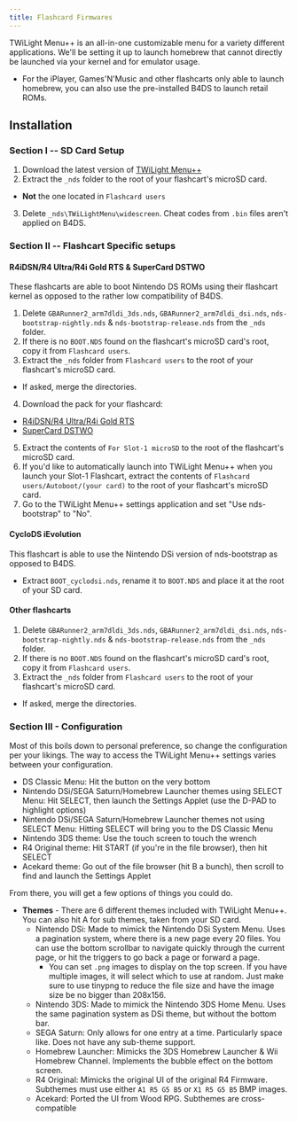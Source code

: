 ```yaml
---
title: Flashcard Firmwares
---
```


TWiLight Menu++ is an all-in-one customizable menu for a variety different applications. We'll be setting it up to launch homebrew that cannot directly be launched via your kernel and for emulator usage.
 - For the iPlayer, Games'N'Music and other flashcarts only able to launch homebrew, you can also use the pre-installed B4DS to launch retail ROMs.

## Installation
### Section I -- SD Card Setup

1. Download the latest version of [TWiLight Menu++](https://github.com/DS-Homebrew/TWiLightMenu/releases/latest)
2. Extract the `_nds` folder to the root of your flashcart's microSD card.
  - **Not** the one located in `Flashcard users`
3. Delete `_nds\TWiLightMenu\widescreen`. Cheat codes from `.bin` files aren't applied on B4DS.

### Section II -- Flashcart Specific setups
#### R4iDSN/R4 Ultra/R4i Gold RTS & SuperCard DSTWO

These flashcarts are able to boot Nintendo DS ROMs using their flashcart kernel as opposed to the rather low compatibility of B4DS.

1. Delete `GBARunner2_arm7dldi_3ds.nds`, `GBARunner2_arm7dldi_dsi.nds`, `nds-bootstrap-nightly.nds` & `nds-bootstrap-release.nds` from the `_nds` folder.
2. If there is no `BOOT.NDS` found on the flashcart's microSD card's root, copy it from `Flashcard users`.
3. Extract the `_nds` folder from `Flashcard users` to the root of your flashcart's microSD card.
  - If asked, merge the directories.
4. Download the pack for your flashcard:

- [R4iDSN/R4 Ultra/R4i Gold RTS](https://www.dropbox.com/s/j8nquh073k9y0h7/DS%20Game%20Forwarder%20pack%20%28R4iDSN%2C%20R4i%20Gold%20RTS%29.7z?dl=1)
- [SuperCard DSTWO](https://www.dropbox.com/s/pyyg0vq8b0nmhqd/DS%20Game%20Forwarder%20pack%20%28SC%20DSTWO%29.7z?dl=1)

5. Extract the contents of `For Slot-1 microSD` to the root of the flashcart's microSD card.
6. If you'd like to automatically launch into TWiLight Menu++ when you launch your Slot-1 Flashcart, extract the contents of `Flashcard users/Autoboot/(your card)` to the root of your flashcart's microSD card.
7. Go to the TWiLight Menu++ settings application and set "Use nds-bootstrap" to "No".

#### CycloDS iEvolution

This flashcart is able to use the Nintendo DSi version of nds-bootstrap as opposed to B4DS.

- Extract `BOOT_cyclodsi.nds`, rename it to `BOOT.NDS` and place it at the root of your SD card.

#### Other flashcarts

1. Delete `GBARunner2_arm7dldi_3ds.nds`, `GBARunner2_arm7dldi_dsi.nds`, `nds-bootstrap-nightly.nds` & `nds-bootstrap-release.nds` from the `_nds` folder.
2. If there is no `BOOT.NDS` found on the flashcart's microSD card's root, copy it from `Flashcard users`.
3. Extract the `_nds` folder from `Flashcard users` to the root of your flashcart's microSD card.
  - If asked, merge the directories.

### Section III - Configuration

Most of this boils down to personal preference, so change the configuration per your likings.
The way to access the TWiLight Menu++ settings varies between your configuration.

- DS Classic Menu: Hit the button on the very bottom
- Nintendo DSi/SEGA Saturn/Homebrew Launcher themes using SELECT Menu: Hit SELECT, then launch the Settings Applet (use the D-PAD to highlight options)
- Nintendo DSi/SEGA Saturn/Homebrew Launcher themes not using SELECT Menu: Hitting SELECT will bring you to the DS Classic Menu
- Nintendo 3DS theme: Use the touch screen to touch the wrench
- R4 Original theme: Hit START (if you're in the file browser), then hit SELECT
- Acekard theme: Go out of the file browser (hit B a bunch), then scroll to find and launch the Settings Applet

From there, you will get a few options of things you could do.

- **Themes** - There are 6 different themes included with TWiLight Menu++. You can also hit A for sub themes, taken from your SD card. 
  - Nintendo DSi: Made to mimick the Nintendo DSi System Menu. Uses a pagination system, where there is a new page every 20 files. You can use the bottom scrollbar to navigate quickly through the current page, or hit the triggers to go back a page or forward a page.
    - You can set `.png` images to display on the top screen. If you have multiple images, it will select which to use at random. Just make sure to use tinypng to reduce the file size and have the image size be no bigger than 208x156.
  - Nintendo 3DS: Made to mimick the Nintendo 3DS Home Menu. Uses the same pagination system as DSi theme, but without the bottom bar.
  - SEGA Saturn: Only allows for one entry at a time. Particularly space like. Does not have any sub-theme support. 
  - Homebrew Launcher: Mimicks the 3DS Homebrew Launcher & Wii Homebrew Channel. Implements the bubble effect on the bottom screen.
  - R4 Original: Mimicks the original UI of the original R4 Firmware. Subthemes must use either `A1 R5 G5 B5` or `X1 R5 G5 B5` BMP images.
  - Acekard: Ported the UI from Wood RPG. Subthemes are cross-compatible